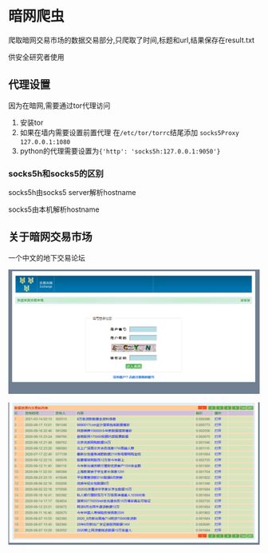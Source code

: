 # 暗网爬虫

爬取暗网交易市场的数据交易部分,只爬取了时间,标题和url,结果保存在result.txt

供安全研究者使用

## 代理设置

因为在暗网,需要通过tor代理访问

1. 安装tor
2. 如果在墙内需要设置前置代理
   在`/etc/tor/torrc`结尾添加 `socks5Proxy 127.0.0.1:1080`
3. python的代理需要设置为`{'http': 'socks5h:127.0.0.1:9050'}`

### socks5h和socks5的区别

socks5h由socks5 server解析hostname

socks5由本机解析hostname



## 关于暗网交易市场

一个中文的地下交易论坛

![image-20210514213726881](static/image-20210514213726881.png)



![image-20210514213846573](static/image-20210514213846573.png)

